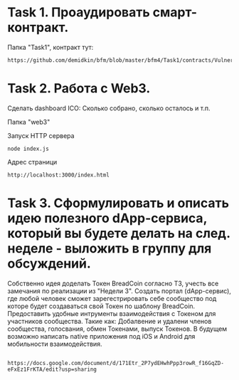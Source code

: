 Task 1. Проаудировать смарт-контракт.
======================

Папка "Task1", контракт тут:
    
    https://github.com/demidkin/bfm/blob/master/bfm4/Task1/contracts/VulnerableOne.sol



Task 2. Работа с Web3.
======================
Сделать dashboard ICO: Сколько собрано, сколько осталось и т.п.

Папка "web3"

Запуск HTTP сервера

    node index.js

Адрес страници

    http://localhost:3000/index.html



Task 3. Сформулировать и описать идею полезного dApp-сервиса, который вы будете делать на след. неделе - выложить в группу для обсуждений.
======================
Собственно идея доделать Токен BreadCoin согласно ТЗ, учесть все замечания по реализации из "Недели 3". Создать портал (dApp-сервис), где любой человек сможет зарегестрировать себе сообщество под которе будет создаваться свой Токен по шаблону BreadCoin. Предоставить удобные интрументы взаимодействия с Токеном для участников сообщества. Такие как: Добалвение и удалени членов сообщества, голосвания, обмен Токенами, выпуск Токенов. В будущем возможно написать native приложения под iOS и Android для мобильности взаимодействия.

        https://docs.google.com/document/d/171Etr_2P7ydEHwhPpp3rowR_f16GqZD-eFxEz1FrKTA/edit?usp=sharing